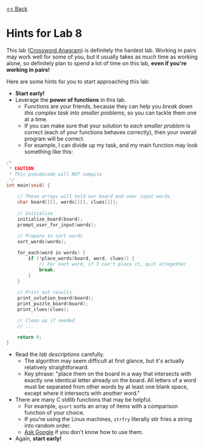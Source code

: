 [<< Back](http://shuyang.li/project/ta/fundcomp/)

# Hints for Lab 8

This lab ([Crossword Anagram](https://www3.nd.edu/courses//cse/cse20211.01/www/lab8/)) is definitely the hardest lab. Working in pairs may work well for some of you, but it usually takes as much time as working alone, so definitely plan to spend a lot of time on this lab, **even if you're working in pairs!**

Here are some hints for you to start approaching this lab:

- **Start early!**
- Leverage the **power of functions** in this lab.
    + Functions are your friends, because they can help you *break down this complex task into smaller problems*, so you can tackle them one at a time.
    + If you can make sure that your solution to *each smaller problem* is correct (each of your functions behaves correctly), then your overall program will be correct.
    + For example, I can divide up my task, and my main function may look something like this:

``` c
/*
 * CAUTION
 * This pseudocode will NOT compile
 */
int main(void) {

    // These arrays will hold our board and user input words
    char board[][], words[][], clues[][];
    
    // Initialize
    initialize_board(board);
    prompt_user_for_input(words);
    
    // Prepare to sort words
    sort_words(words);

    for_each(word in words) {
        if (!place_words(board, word, clues)) {
            // For each word, if I can't place it, quit altogether
            break;
        }
    }
    
    // Print out results
    print_solution_board(board);
    print_puzzle_board(board);
    print_clues(clues);

    // Clean up if needed
    // ...

    return 0;
}
```

- Read the *lab descriptions* carefully.
    + The algorithm may seem difficult at first glance, but it's actually relatively straightforward.
    + Key phrase: "place them on the board in a way that intersects with exactly one identical letter already on the board. All letters of a word must be separated from other words by at least one blank space, except where it intersects with another word."
- There are many C stdlib functions that may be helpful.
    + For example, `qsort` sorts an array of items with a comparison function of your choice.
    + If you're using the Linux machines, `strfry` literally stir fries a string into random order.
    + [Ask Google](https://www.google.com/) if you don't know how to use them.
- Again, **start early!**
